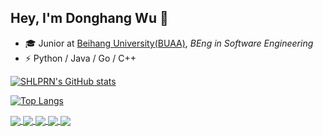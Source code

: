 ## Hey, I'm Donghang Wu 👋

- 🎓 Junior at [Beihang University(BUAA)](https://www.buaa.edu.cn), _BEng in Software Engineering_
- ⚡ Python / Java / Go / C++

[![SHLPRN's GitHub stats](https://github-readme-stats-ten-gilt.vercel.app/api?username=shlprn&theme=tokyonight&show_icons=true&count_private=true)](https://github.com/shlprn)

[![Top Langs](https://github-readme-stats-ten-gilt.vercel.app/api/top-langs/?username=shlprn&card_width=500)](https://github.com/shlprn)

<a href="https://github.com/SHLPRN/PaaS_Backend">
  <img align="center" src="https://github-readme-stats-ten-gilt.vercel.app/api/pin/?username=shlprn&repo=PaaS_Backend&theme=algolia" />
</a>
<a href="https://github.com/SHLPRN/DingBot_Backend">
  <img align="center" src="https://github-readme-stats-ten-gilt.vercel.app/api/pin/?username=shlprn&repo=DingBot_Backend&theme=tokyonight" />
</a>
<a href="https://github.com/shlprn/IntelliHealth_Backend">
  <img align="center" src="https://github-readme-stats-ten-gilt.vercel.app/api/pin/?username=shlprn&repo=IntelliHealth_Backend&theme=tokyonight" />
</a>
<a href="https://github.com/SHLPRN/ForumProj_Backend">
  <img align="center" src="https://github-readme-stats-ten-gilt.vercel.app/api/pin/?username=shlprn&repo=ForumProj_Backend&theme=tokyonight" />
</a>
<a href="https://github.com/SHLPRN/34th_FengRuCup_Backend">
  <img align="center" src="https://github-readme-stats-ten-gilt.vercel.app/api/pin/?username=shlprn&repo=34th_FengRuCup_Backend&theme=tokyonight" />
</a>

